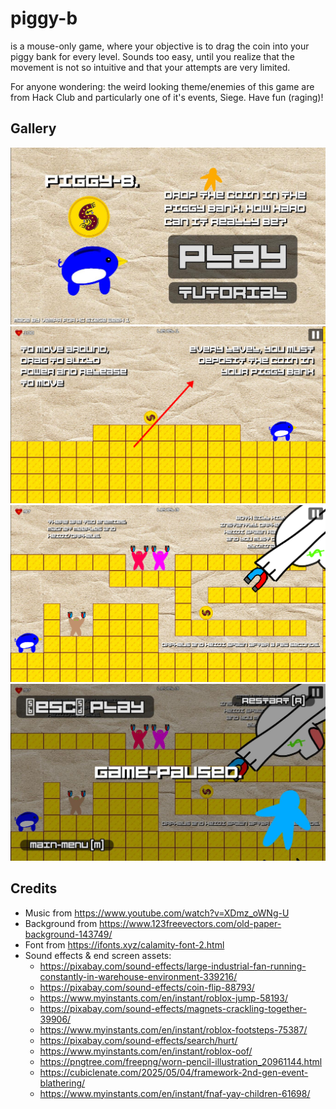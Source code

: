 # piggy-b

is a mouse-only game, where your objective is to drag the coin into your piggy bank
for every level. Sounds too easy, until you realize that the movement is not so
intuitive and that your attempts are very limited.

For anyone wondering: the weird looking theme/enemies of this game are from
Hack Club and particularly one of it's events, Siege. Have fun (raging)!

## Gallery

![](https://github.com/vempr/piggy-b/blob/4bd1e151bcae019a16808f1bb2a7e890a7a1e1ef/week-5-1.jpg)
![](https://github.com/vempr/piggy-b/blob/4bd1e151bcae019a16808f1bb2a7e890a7a1e1ef/week-5-2.jpg)
![](https://github.com/vempr/piggy-b/blob/4bd1e151bcae019a16808f1bb2a7e890a7a1e1ef/week-5-3.jpg)
![](https://github.com/vempr/piggy-b/blob/4bd1e151bcae019a16808f1bb2a7e890a7a1e1ef/week-5-4.jpg)

## Credits
- Music from https://www.youtube.com/watch?v=XDmz_oWNg-U
- Background from https://www.123freevectors.com/old-paper-background-143749/
- Font from https://ifonts.xyz/calamity-font-2.html
- Sound effects & end screen assets:
	- https://pixabay.com/sound-effects/large-industrial-fan-running-constantly-in-warehouse-environment-339216/
	- https://pixabay.com/sound-effects/coin-flip-88793/
	- https://www.myinstants.com/en/instant/roblox-jump-58193/
	- https://pixabay.com/sound-effects/magnets-crackling-together-39906/
	- https://www.myinstants.com/en/instant/roblox-footsteps-75387/
	- https://pixabay.com/sound-effects/search/hurt/
	- https://www.myinstants.com/en/instant/roblox-oof/
	- https://pngtree.com/freepng/worn-pencil-illustration_20961144.html
	- https://cubiclenate.com/2025/05/04/framework-2nd-gen-event-blathering/
	- https://www.myinstants.com/en/instant/fnaf-yay-children-61698/
